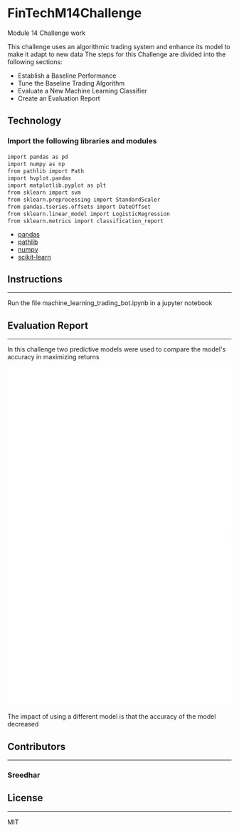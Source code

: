 # FinTechM14Challenge
Module 14 Challenge work

This challenge uses an algorithmic trading system and enhance its model to make it adapt to new data
The steps for this Challenge are divided into the following sections:

* Establish a Baseline Performance
* Tune the Baseline Trading Algorithm
* Evaluate a New Machine Learning Classifier
* Create an Evaluation Report

## Technology
### Import the following libraries and modules

```
import pandas as pd
import numpy as np
from pathlib import Path
import hvplot.pandas
import matplotlib.pyplot as plt
from sklearn import svm
from sklearn.preprocessing import StandardScaler
from pandas.tseries.offsets import DateOffset
from sklearn.linear_model import LogisticRegression
from sklearn.metrics import classification_report
```
* [pandas](https://pandas.pydata.org/)
* [pathlib](https://docs.python.org/3/library/pathlib.html)
* [numpy](https://numpy.org/)
* [scikit-learn](https://scikit-learn.org/stable/modules/classes.html)

## Instructions
---
Run the file machine_learning_trading_bot.ipynb in a jupyter notebook

## Evaluation Report
---
In this challenge two predictive models were used to compare the model's accuracy in maximizing returns

![Baseline Model.](./Resources/svc_baseline_pred.png)
![Model using Logistic Regression](./Resources/logreg_predictions.png)

The impact of using a different model is that the accuracy of the model decreased

## Contributors
---
### Sreedhar

## License
---
MIT
